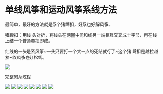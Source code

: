 # 单线风筝和运动风筝系线方法


最简单，最好的方法就是系个猪蹄扣，好系也好解风筝。

猪蹄扣：用线 头对折，将线头在两圈中间和线另一端相互交叉成十字形，再在线上结一个普通套扣即成。

红线的一头是系风筝~一头只要打一个大一点的死结就行了~这个猪 蹄扣是越拉越紧~收风筝也好松线。

![](01.jpg)

完整的系过程

![](02.jpg)
![](03.jpg)
![](04.jpg)
![](05.jpg)
![](06.jpg)
![](07.jpg)
![](08.jpg)
![](09.jpg)